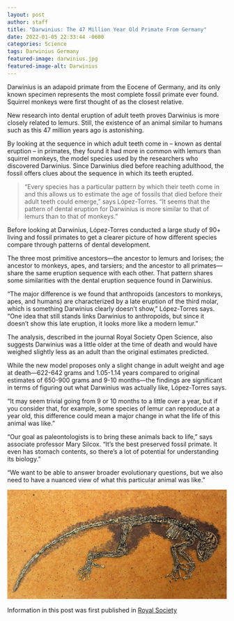 ```yaml
---
layout: post 
author: staff  
title: "Darwinius: The 47 Million Year Old Primate From Germany"
date: 2022-01-05 22:33:44 -0600
categories: Science
tags: Darwinius Germany 
featured-image: darwinius.jpg
featured-image-alt: Darwinius 
---
```

Darwinius is an adapoid primate from the Eocene of Germany, and its only known specimen represents the most complete fossil primate ever found.
Squirrel monkeys were first thought of as the closest relative. 

New research into dental eruption of adult teeth proves Darwinius is more closely related to lemurs. Still, the existence of an animal similar to humans such as this 47 million years ago is astonishing. 

By looking at the sequence in which adult teeth come in – known as dental eruption – in primates, they found it had more in common with lemurs than squirrel monkeys, the model species used by the researchers who discovered Darwinius. Since Darwinius died before reaching adulthood, the fossil offers clues about the sequence in which its teeth erupted.  

>“Every species has a particular pattern by which their teeth come in and this allows us to estimate the age of fossils that died before their adult teeth could emerge,” says López-Torres. “It seems that the pattern of dental eruption for Darwinius is more similar to that of lemurs than to that of monkeys.”

Before looking at Darwinius, López-Torres conducted a large study of 90+ living and fossil primates to get a clearer picture of how different species compare through patterns of dental development.

The three most primitive ancestors—the ancestor to lemurs and lorises; the ancestor to monkeys, apes, and tarsiers; and the ancestor to all primates—share the same eruption sequence with each other. That pattern shares some similarities with the dental eruption sequence found in Darwinius.

“The major difference is we found that anthropoids (ancestors to monkeys, apes, and humans) are characterized by a late eruption of the third molar, which is something Darwinius clearly doesn’t show,” López-Torres says. “One idea that still stands links Darwinius to anthropoids, but since it doesn’t show this late eruption, it looks more like a modern lemur.”

The analysis, described in the journal Royal Society Open Science, also suggests Darwinius was a little older at the time of death and would have weighed slightly less as an adult than the original estimates predicted.

While the new model proposes only a slight change in adult weight and age at death—622-642 grams and 1.05-1.14 years compared to original estimates of 650-900 grams and 9-10 months—the findings are significant in terms of figuring out what Darwinius was actually like, López-Torres says.

“It may seem trivial going from 9 or 10 months to a little over a year, but if you consider that, for example, some species of lemur can reproduce at a year old, this difference could mean a major change in what the life of this animal was like.”

“Our goal as paleontologists is to bring these animals back to life,” says associate professor Mary Silcox.  “It’s the best preserved fossil primate. It even has stomach contents, so there’s a lot of potential for understanding its biology.”

“We want to be able to answer broader evolutionary questions, but we also need to have a nuanced view of what this particular animal was like.”

![](/assets/images/darwinius-2.jpg)

Information in this post was first published in <a href="https://royalsocietypublishing.org/doi/10.1098/rsos.150340">Royal Society</a>


